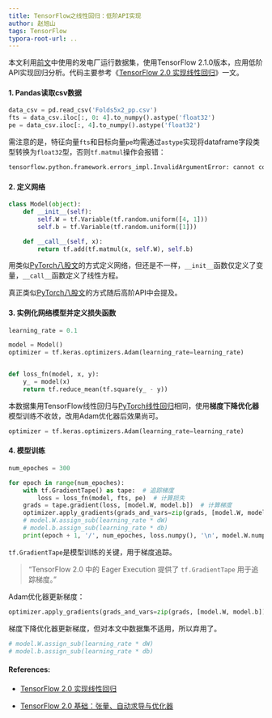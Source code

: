 ```yaml
---
title: TensorFlow之线性回归：低阶API实现
author: 赵旭山
tags: TensorFlow
typora-root-url: ..
---
```


本文利用[前文](https://yuwenxianglong.github.io/2020/03/02/Pandas%E8%AF%BB%E5%8F%96CSV%E6%95%B0%E6%8D%AE%E8%BD%AC%E5%8C%96%E4%B8%BAPyTorch%E5%BC%A0%E9%87%8F.html)中使用的发电厂运行数据集，使用TensorFlow 2.1.0版本，应用低阶API实现回归分析。代码主要参考《[TensorFlow 2.0 实现线性回归](https://huhuhang.com/post/machine-learning/tensorflow-2-0-02)》一文。

#### 1. Pandas读取csv数据

```python
data_csv = pd.read_csv('Folds5x2_pp.csv')
fts = data_csv.iloc[:, 0: 4].to_numpy().astype('float32')
pe = data_csv.iloc[:, 4].to_numpy().astype('float32')
```

需注意的是，特征向量`fts`和目标向量`pe`均需通过`astype`实现将dataframe字段类型转换为`float32`型，否则`tf.matmul`操作会报错：

```python
tensorflow.python.framework.errors_impl.InvalidArgumentError: cannot compute MatMul as input #1(zero-based) was expected to be a double tensor but is a float tensor [Op:MatMul] name: MatMul/
```

#### 2. 定义网络

```python
class Model(object):
    def __init__(self):
        self.W = tf.Variable(tf.random.uniform([4, 1]))
        self.b = tf.Variable(tf.random.uniform([1]))

    def __call__(self, x):
        return tf.add(tf.matmul(x, self.W), self.b)
```

用类似[PyTorch八股文](https://yuwenxianglong.github.io/2020/02/22/%E5%85%AB%E8%82%A1%E6%96%87%E5%AE%9A%E4%B9%89Pytorch%E7%BD%91%E7%BB%9C%E7%BB%93%E6%9E%84.html)的方式定义网络，但还是不一样，`__init__`函数仅定义了变量，`__call__`函数定义了线性方程。

真正类似[PyTorch八股文](https://yuwenxianglong.github.io/2020/02/22/%E5%85%AB%E8%82%A1%E6%96%87%E5%AE%9A%E4%B9%89Pytorch%E7%BD%91%E7%BB%9C%E7%BB%93%E6%9E%84.html)的方式随后高阶API中会提及。

#### 3. 实例化网络模型并定义损失函数

```python
learning_rate = 0.1    

model = Model()
optimizer = tf.keras.optimizers.Adam(learning_rate=learning_rate)


def loss_fn(model, x, y):
    y_ = model(x)
    return tf.reduce_mean(tf.square(y_ - y))
```

本数据集用TensorFlow线性回归与[PyTorch线性回归](https://yuwenxianglong.github.io/2020/03/03/PyTorch%E5%A4%9A%E5%8F%98%E9%87%8F%E7%BA%BF%E6%80%A7%E5%9B%9E%E5%BD%92.html)相同，使用**梯度下降优化器**模型训练不收敛，改用Adam优化器后效果尚可。

```python
optimizer = tf.keras.optimizers.Adam(learning_rate=learning_rate)
```

#### 4. 模型训练

```python
num_epoches = 300

for epoch in range(num_epoches):
    with tf.GradientTape() as tape:  # 追踪梯度
        loss = loss_fn(model, fts, pe)  # 计算损失
    grads = tape.gradient(loss, [model.W, model.b])  # 计算梯度
    optimizer.apply_gradients(grads_and_vars=zip(grads, [model.W, model.b]))  # 更新梯度
    # model.W.assign_sub(learning_rate * dW)
    # model.b.assign_sub(learning_rate * db)
    print(epoch + 1, '/', num_epoches, loss.numpy(), '\n', model.W.numpy(), '\n', model.b.numpy())
```

`tf.GradientTape`是模型训练的关键，用于梯度追踪。

> “TensorFlow 2.0 中的 Eager Execution 提供了 `tf.GradientTape` 用于追踪梯度。”

Adam优化器更新梯度：

```python
optimizer.apply_gradients(grads_and_vars=zip(grads, [model.W, model.b]))
```

梯度下降优化器更新梯度，但对本文中数据集不适用，所以弃用了。

```python
# model.W.assign_sub(learning_rate * dW)
# model.b.assign_sub(learning_rate * db)
```















#### References:

* [TensorFlow 2.0 实现线性回归](https://huhuhang.com/post/machine-learning/tensorflow-2-0-02)

* [TensorFlow 2.0 基础：张量、自动求导与优化器](https://blog.csdn.net/zkbaba/article/details/100060157)